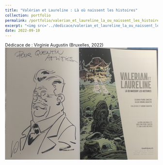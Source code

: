 ```yaml
---
title: "Valérian et Laureline : Là où naissent les histoires"
collection: portfolio
permalink: /portfolio/valerian_et_laureline_la_ou_naissent_les_histoiressitemap: false
excerpt: "<img src='../dedicace/valerian_et_laureline_la_ou_naissent_les_histoires.jpg'>"
date: 2022-09-10
---
```


Dédicace de : Virginie Augustin (Bruxelles, 2022)
<img src='../dedicace/valerian_et_laureline_la_ou_naissent_les_histoires.jpg'>